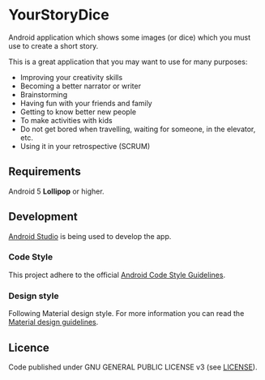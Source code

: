 # YourStoryDice

Android application which shows some images (or dice) which you must use to create a short story.


This is a great application that you may want to use for many purposes:

 - Improving your creativity skills
 - Becoming a better narrator or writer
 - Brainstorming
 - Having fun with your friends and family
 - Getting to know better new people
 - To make activities with kids
 - Do not get bored when travelling, waiting for someone, in the elevator, etc.
 - Using it in your retrospective (SCRUM)


## Requirements

Android 5 **Lollipop** or higher.

## Development

[Android Studio](http://developer.android.com/intl/es/tools/studio/index.html) is being used to develop the app.


### Code Style

This project adhere to the official [Android Code Style Guidelines](http://source.android.com/source/code-style.html).


### Design style

Following Material design style. For more information you can read the [Material design guidelines](https://material.io/guidelines).


## Licence

Code published under GNU GENERAL PUBLIC LICENSE v3 (see [LICENSE](LICENSE)).